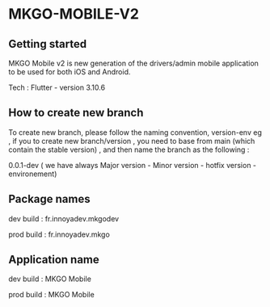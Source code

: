 # MKGO-MOBILE-V2



## Getting started

MKGO Mobile v2 is new generation of the drivers/admin mobile application to be used for both iOS and Android.

Tech : Flutter - version 3.10.6

## How to create new branch

To create new branch, please follow the naming convention, version-env 
eg , if you to create new branch/version , you need to base from main (which contain the stable version) , and then name the branch as the following : 

0.0.1-dev ( we have always Major version - Minor version - hotfix version - environement)

## Package names

dev build : fr.innoyadev.mkgodev

prod build : fr.innoyadev.mkgo

## Application name

dev build : MKGO Mobile

prod build : MKGO Mobile
